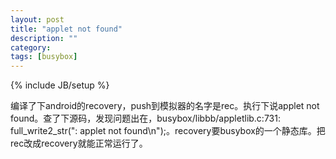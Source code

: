 ```yaml
---
layout: post
title: "applet not found"
description: ""
category: 
tags: [busybox]
---
```

{% include JB/setup %}

编译了下android的recovery，push到模拟器的名字是rec。执行下说applet not found。查了下源码，发现问题出在，busybox/libbb/appletlib.c:731:	full_write2_str(": applet not found\n");。recovery要busybox的一个静态库。把rec改成recovery就能正常运行了。
